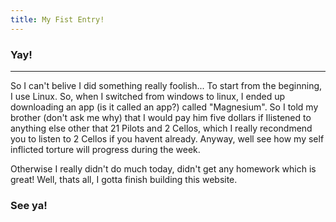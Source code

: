 ```yaml
---
title: My Fist Entry!
---
```


### Yay!
---

So I can't belive I did something really foolish... 
To start from the beginning, I use Linux. So, when I switched from windows to linux, I ended up downloading an app (is it called an app?) called "Magnesium". So I told my brother (don't ask me why) that I would pay him five dollars if Ilistened to anything else other that 21 Pilots and 2 Cellos, which I really recondmend you to listen to 2 Cellos if you havent already. Anyway, well see how my self inflicted torture will progress during the week.

Otherwise I really didn't do much today, didn't get any homework which is great! Well, thats all, I gotta finish building this website. 
### See ya!
